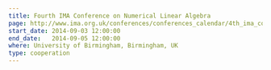 ```yaml
---
title: Fourth IMA Conference on Numerical Linear Algebra
page: http://www.ima.org.uk/conferences/conferences_calendar/4th_ima_conference_on_numerical_linear_algebra_and_optimisation.cfm.htm
start_date: 2014-09-03 12:00:00
end_date:   2014-09-05 12:00:00
where: University of Birmingham, Birmingham, UK
type: cooperation
---
```



